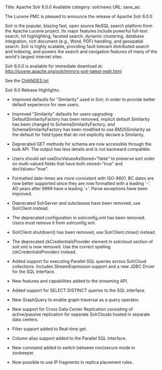 Title: Apache Solr 6.0.0 Available
category: solr/news
URL: 
save_as: 

The Lucene PMC is pleased to announce the release of Apache Solr 6.0.0

Solr is the popular, blazing fast, open source NoSQL search platform
from the Apache Lucene project. Its major features include powerful
full-text search, hit highlighting, faceted search, dynamic
clustering, database integration, rich document (e.g., Word, PDF)
handling, and geospatial search. Solr is highly scalable, providing
fault tolerant distributed search and indexing, and powers the search
and navigation features of many of the world's largest internet sites.

Solr 6.0.0 is available for immediate download at:
<http://lucene.apache.org/solr/mirrors-solr-latest-redir.html>

See the [CHANGES.txt](/solr/6_0_0/changes/Changes.html)

Solr 6.0 Release Highlights:

  * Improved defaults for "Similarity" used in Solr, in order to provide better default experience for new users.

  * Improved "Similarity" defaults for users upgrading: DefaultSimilarityFactory has been removed, implicit default Similarity has been changed to SchemaSimilarityFactory, and SchemaSimilarityFactory has been modified to use BM25Similarity as the default for field types that do not explicitly declare a Similarity.

  * Deprecated GET methods for schema are now accessible through the bulk API. The output has less details and is not backward compatible.

  * Users should set useDocValuesAsStored="false" to preserve sort order on multi-valued fields that have both stored="true" and docValues="true".

  * Formatted date-times are more consistent with ISO-8601. BC dates are now better supported since they are now formatted with a leading '-'. AD years after 9999 have a leading '+'. Parse exceptions have been improved.

  * Deprecated SolrServer and subclasses have been removed, use SolrClient instead.

  * The deprecated <nrtMode> configuration in solrconfig.xml has been removed. Users must remove it from solrconfig.xml.

  * SolrClient.shutdown() has been removed, use SolrClient.close() instead.

  * The deprecated zkCredientialsProvider element in solrcloud section of solr.xml is now removed. Use the correct spelling (zkCredentialsProvider) instead.

  * Added support for executing Parallel SQL queries across SolrCloud collections. Includes StreamExpression support and a new JDBC Driver for the SQL Interface.

  * New features and capabilities added to the streaming API.

  * Added support for SELECT DISTINCT queries to the SQL interface.

  * New GraphQuery to enable graph traversal as a query operator.

  * New support for Cross Data Center Replication consisting of active/passive replication for separate SolrClouds hosted in separate data centers.

  * Filter support added to Real-time get.

  * Column alias support added to the Parallel SQL Interface.

  * New command added to switch between non/secure mode in zookeeper.

  * Now possible to use IP fragments in replica placement rules.

